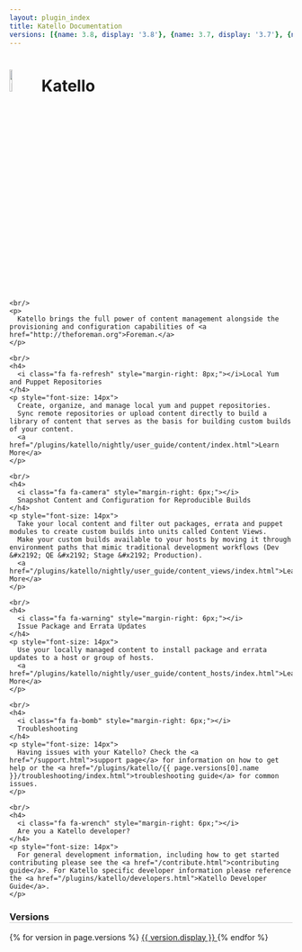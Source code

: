 ```yaml
---
layout: plugin_index
title: Katello Documentation
versions: [{name: 3.8, display: '3.8'}, {name: 3.7, display: '3.7'}, {name: 3.6, display: '3.6'}, {name: 3.5, display: '3.5'}, {name: 3.4, display: '3.4'}, {name: 3.3, display: '3.3'}, {name: 3.2, 'display': '3.2'}, {name: 3.1, display: '3.1'}, {name: 3.0, display: '3.0'}, {name: 2.4, display: '2.4'}, {name: 'nightly', display: 'nightly'}]
---
```


<div class="row" style="min-height: 700px">
  <div class="col-sm-10">
    <h1>
      <img src="{{ site.baseurl }}/static/images/katello_logo.png" alt="Katello" width="10%"/>
      Katello
    </h1>

    <br/>
    <p>
      Katello brings the full power of content management alongside the provisioning and configuration capabilities of <a href="http://theforeman.org">Foreman.</a>
    </p>

    <br/>
    <h4>
      <i class="fa fa-refresh" style="margin-right: 8px;"></i>Local Yum and Puppet Repositories
    </h4>
    <p style="font-size: 14px">
      Create, organize, and manage local yum and puppet repositories.
      Sync remote repositories or upload content directly to build a library of content that serves as the basis for building custom builds of your content.
      <a href="/plugins/katello/nightly/user_guide/content/index.html">Learn More</a>
    </p>

    <br/>
    <h4>
      <i class="fa fa-camera" style="margin-right: 6px;"></i>
      Snapshot Content and Configuration for Reproducible Builds
    </h4>
    <p style="font-size: 14px">
      Take your local content and filter out packages, errata and puppet modules to create custom builds into units called Content Views.
      Make your custom builds available to your hosts by moving it through environment paths that mimic traditional development workflows (Dev &#x2192; QE &#x2192; Stage &#x2192; Production).
      <a href="/plugins/katello/nightly/user_guide/content_views/index.html">Learn More</a>
    </p>

    <br/>
    <h4>
      <i class="fa fa-warning" style="margin-right: 6px;"></i>
      Issue Package and Errata Updates
    </h4>
    <p style="font-size: 14px">
      Use your locally managed content to install package and errata updates to a host or group of hosts.
      <a href="/plugins/katello/nightly/user_guide/content_hosts/index.html">Learn More</a>
    </p>

    <br/>
    <h4>
      <i class="fa fa-bomb" style="margin-right: 6px;"></i>
      Troubleshooting
    </h4>
    <p style="font-size: 14px">
      Having issues with your Katello? Check the <a href="/support.html">support page</a> for information on how to get help or the <a href="/plugins/katello/{{ page.versions[0].name }}/troubleshooting/index.html">troubleshooting guide</a> for common issues.
    </p>

    <br/>
    <h4>
      <i class="fa fa-wrench" style="margin-right: 6px;"></i>
      Are you a Katello developer?
    </h4>
    <p style="font-size: 14px">
      For general development information, including how to get started contributing please see the <a href="/contribute.html">contributing guide</a>. For Katello specific developer information please reference the <a href="/plugins/katello/developers.html">Katello Developer Guide</a>.
    </p>
  </div>

  <div class="col-sm-2 pull-right">
    <h3 style="border-bottom: 1px solid #CCC;">Versions</h3>
    {% for version in page.versions %}
		<a href="plugins/katello/{{ version.name }}/index.html" class="btn" style="text-transform: none">
			<i class="fa fa-newspaper-o"></i>
			<span id='manual'>{{ version.display }}</span>
		</a>
    {% endfor %}
  </div>
</div>

<br/>
<br/>
